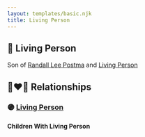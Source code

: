 ```yaml
---
layout: templates/basic.njk
title: Living Person
---
```

## 🔵 Living Person

Son of [Randall Lee Postma](/people/2/27872968) and [Living Person](/people/7/76552207)

## 👩‍❤️‍👨 Relationships

### 🟣 [Living Person](/people/2/21493174)

#### Children With Living Person